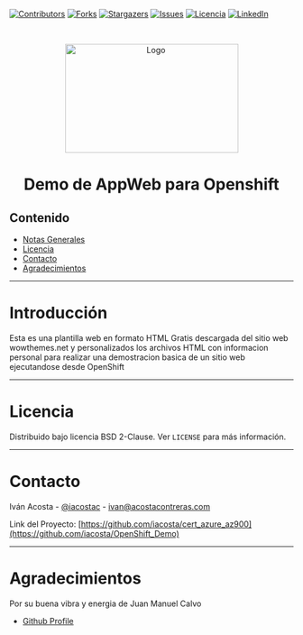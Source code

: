 [![Contributors][contributors-shield]][contributors-url]
[![Forks][forks-shield]][forks-url]
[![Stargazers][stars-shield]][stars-url]
[![Issues][issues-shield]][issues-url]
[![Licencia][license-shield]][license-url]
[![LinkedIn][linkedin-shield]][linkedin-url]


<!-- PROJECT LOGO -->
<br />
<p align="center">
  <a href="https://www.redhat.com/es/technologies/cloud-computing/openshift">
    <img src="https://seekvectorlogo.com/wp-content/uploads/2022/02/red-hat-openshift-vector-logo-2022.png" alt="Logo" width="307" height="193">
  </a>
  <h1 align="center">Demo de AppWeb para Openshift</h1>
</p>

## Contenido

* [Notas Generales](#Introducción)
* [Licencia](#Licencia)
* [Contacto](#Contacto)
* [Agradecimientos](#Agradecimientos)

___
# Introducción
Esta es una plantilla web en formato HTML Gratis descargada del sitio web wowthemes.net y personalizados los archivos HTML con informacion personal para realizar una demostracion basica de un sitio web ejecutandose desde OpenShift

___
# Licencia
Distribuido bajo licencia BSD 2-Clause. Ver `LICENSE` para más información.
___
# Contacto
Iván Acosta - [@iacostac](https://twitter.com/iacostac) - ivan@acostacontreras.com

Link del Proyecto: [https://github.com/iacosta/cert_azure_az900](https://github.com/iacosta/OpenShift_Demo)
___
# Agradecimientos
Por su buena vibra y energia de Juan Manuel Calvo
* [Github Profile](https://github.com/jmanuelcalvo)

<!-- MARKDOWN LINKS & IMAGES -->
<!-- https://www.markdownguide.org/basic-syntax/#reference-style-links -->
[contributors-shield]: https://img.shields.io/github/contributors/iacosta/ellucian-ethos-twitter-py.svg?style=flat-square
[contributors-url]: https://github.com/iacosta/ellucian-ethos-twitter-py/graphs/contributors
[forks-shield]: https://img.shields.io/github/forks/iacosta/ellucian-ethos-twitter-py.svg?style=flat-square
[forks-url]: https://github.com/iacosta/ellucian-ethos-twitter-py/network/members
[stars-shield]: https://img.shields.io/github/stars/iacosta/ellucian-ethos-twitter-py.svg?style=flat-square
[stars-url]: https://github.com/iacosta/ellucian-ethos-twitter-py/stargazers
[issues-shield]: https://img.shields.io/github/issues/iacosta/ellucian-ethos-twitter-py.svg?style=flat-square
[issues-url]: https://github.com/iacosta/ellucian-ethos-twitter-py/issues
[license-shield]: https://img.shields.io/github/license/iacosta/ellucian-ethos-twitter-py
[license-url]: https://github.com/iacosta/ellucian-ethos-twitter-py/blob/master/LICENSE.txt
[linkedin-shield]: https://img.shields.io/badge/-LinkedIn-black.svg?style=flat-square&logo=linkedin&colorB=555
[linkedin-url]: https://www.linkedin.com/in/iacostac/
